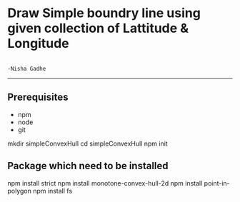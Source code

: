 # Draw Simple boundry line using given collection of Lattitude & Longitude


																										-Nisha Gadhe
<hr/>


			  
## Prerequisites
 - npm
 - node
 - git


 mkdir simpleConvexHull
 cd simpleConvexHull
 npm init


## Package which need to be installed
 
 npm install strict
 npm install monotone-convex-hull-2d
 npm install point-in-polygon
 npm install fs


 
